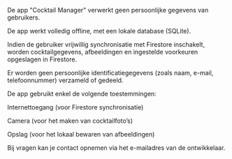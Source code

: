 De app "Cocktail Manager" verwerkt geen persoonlijke gegevens van gebruikers.

De app werkt volledig offline, met een lokale database (SQLite).

Indien de gebruiker vrijwillig synchronisatie met Firestore inschakelt, worden cocktailgegevens, afbeeldingen en ingestelde voorkeuren opgeslagen in Firestore.

Er worden geen persoonlijke identificatiegegevens (zoals naam, e-mail, telefoonnummer) verzameld of gedeeld.

De app gebruikt enkel de volgende toestemmingen:

Internettoegang (voor Firestore synchronisatie)

Camera (voor het maken van cocktailfoto’s)

Opslag (voor het lokaal bewaren van afbeeldingen)

Bij vragen kan je contact opnemen via het e-mailadres van de ontwikkelaar.
